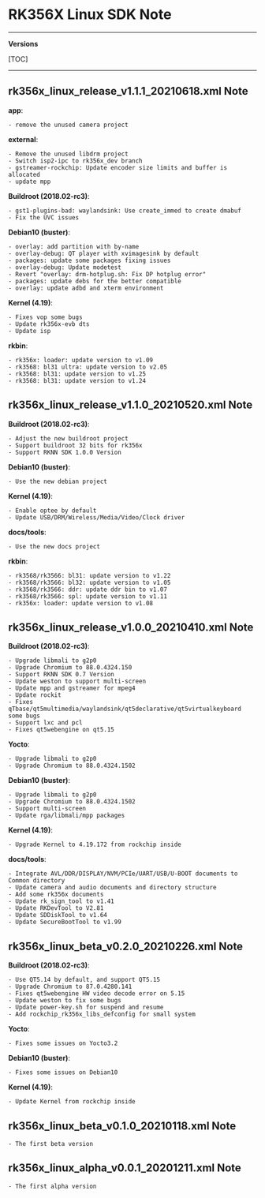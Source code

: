 # RK356X Linux SDK Note

---

**Versions**

[TOC]

---
## rk356x_linux_release_v1.1.1_20210618.xml Note

**app**:

```
- remove the unused camera project
```

**external**:

```
- Remove the unused libdrm project
- Switch isp2-ipc to rk356x_dev branch
- gstreamer-rockchip: Update encoder size limits and buffer is allocated
- update mpp
```

**Buildroot (2018.02-rc3)**:

```
- gst1-plugins-bad: waylandsink: Use create_immed to create dmabuf
- Fix the UVC issues
```

**Debian10 (buster)**:

```
- overlay: add partition with by-name
- overlay-debug: QT player with xvimagesink by default
- packages: update some packages fixing issues
- overlay-debug: Update modetest
- Revert "overlay: drm-hotplug.sh: Fix DP hotplug error"
- packages: update debs for the better compatible
- overlay: update adbd and xterm environment
```

**Kernel (4.19)**:

```
- Fixes vop some bugs
- Update rk356x-evb dts
- Update isp
```

**rkbin**:

```
- rk356x: loader: update version to v1.09
- rk3568: bl31 ultra: update version to v2.05
- rk3568: bl31: update version to v1.25
- rk3568: bl31: update version to v1.24
```

## rk356x_linux_release_v1.1.0_20210520.xml Note

**Buildroot (2018.02-rc3)**:

```
- Adjust the new buildroot project
- Support buildroot 32 bits for rk356x
- Support RKNN SDK 1.0.0 Version
```

**Debian10 (buster)**:

```
- Use the new debian project
```

**Kernel (4.19)**:

```
- Enable optee by default
- Update USB/DRM/Wireless/Media/Video/Clock driver
```

**docs/tools**:

```
- Use the new docs project
```

**rkbin**:

```
- rk3568/rk3566: bl31: update version to v1.22
- rk3568/rk3566: bl32: update version to v1.05
- rk3568/rk3566: ddr: update ddr bin to v1.07
- rk3568/rk3566: spl: update version to v1.11
- rk356x: loader: update version to v1.08
```

## rk356x_linux_release_v1.0.0_20210410.xml Note

**Buildroot (2018.02-rc3)**:

```
- Upgrade libmali to g2p0
- Upgrade Chromium to 88.0.4324.150
- Support RKNN SDK 0.7 Version
- Update weston to support multi-screen
- Update mpp and gstreamer for mpeg4
- Update rockit
- Fixes qTbase/qt5multimedia/waylandsink/qt5declarative/qt5virtualkeyboard some bugs
- Support lxc and pcl
- Fixes qt5webengine on qt5.15
```

**Yocto**:

```
- Upgrade libmali to g2p0
- Upgrade Chromium to 88.0.4324.1502
```

**Debian10 (buster)**:

```
- Upgrade libmali to g2p0
- Upgrade Chromium to 88.0.4324.1502
- Support multi-screen
- Update rga/libmali/mpp packages
```

**Kernel (4.19)**:

```
- Upgrade Kernel to 4.19.172 from rockchip inside
```

**docs/tools**:

```
- Integrate AVL/DDR/DISPLAY/NVM/PCIe/UART/USB/U-BOOT documents to Common directory
- Update camera and audio documents and directory structure
- Add some rk356x documents
- Update rk_sign_tool to v1.41
- Update RKDevTool to V2.81
- Update SDDiskTool to v1.64
- Update SecureBootTool to v1.99
```

## rk356x_linux_beta_v0.2.0_20210226.xml Note

**Buildroot (2018.02-rc3)**:

```
- Use QT5.14 by default, and support QT5.15
- Upgrade Chromium to 87.0.4280.141
- Fixes qt5webengine HW video decode error on 5.15
- Update weston to fix some bugs
- Update power-key.sh for suspend and resume
- Add rockchip_rk356x_libs_defconfig for small system
```

**Yocto**:

```
- Fixes some issues on Yocto3.2
```

**Debian10 (buster)**:

```
- Fixes some issues on Debian10
```

**Kernel (4.19)**:

```
- Update Kernel from rockchip inside
```

## rk356x_linux_beta_v0.1.0_20210118.xml Note

```
- The first beta version
```

## rk356x_linux_alpha_v0.0.1_20201211.xml Note

```
- The first alpha version
```
